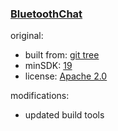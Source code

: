 ### [BluetoothChat](https://github.com/warren-bank/Android-MobileMesh/tree/proof-of-concept/3rd-party/bluetooth-chat/togettoyou/api-19/main)

original:

* built from: [git tree](https://github.com/togettoyou/android-bluetoothChat/tree/c0bec43fa874195d415f6db92488e220b64ec2ff)
* minSDK: [19](https://github.com/togettoyou/android-bluetoothChat/blob/c0bec43fa874195d415f6db92488e220b64ec2ff/app/build.gradle#L7)
* license: [Apache 2.0](https://github.com/togettoyou/android-bluetoothChat/blob/c0bec43fa874195d415f6db92488e220b64ec2ff/LICENSE)

modifications:

* updated build tools
